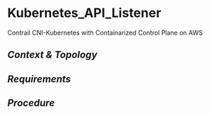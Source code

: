# Kubernetes_API_Listener

Contrail CNI-Kubernetes with Containarized Control Plane on AWS


## _Context & Topology_

## _Requirements_

## _Procedure_
